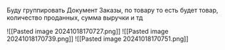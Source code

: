 
Буду группировать Документ Заказы, по товару то есть будет товар, количество проданных, сумма выручки и тд

![[Pasted image 20241018170727.png]]
![[Pasted image 20241018170739.png]]
![[Pasted image 20241018170751.png]]